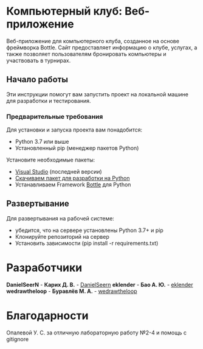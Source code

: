 # Компьютерный клуб: Веб-приложение

Веб-приложение для компьютерного клуба, созданное на основе фреймворка Bottle. Сайт предоставляет информацию о клубе, услугах, а также позволяет пользователям бронировать компьютеры и участвовать в турнирах.

## Начало работы

Эти инструкции помогут вам запустить проект на локальной машине для разработки и тестирования.

### Предварительные требования

Для установки и запуска проекта вам понадобится:

- Python 3.7 или выше
- Установленный pip (менеджер пакетов Python)

Установите необходимые пакеты:

- [Visual Studio](https://visualstudio.microsoft.com/) (последней версии)
- [Скачиваем пакет для разработки на Python](https://www.python.org/downloads/)
- Устанавливаем Framework [Bottle](https://github.com/bottlepy/bottle) для Python

## Развертывание 
Для развертывания на рабочей системе:
- убедится, что на сервере установлены Python 3.7+ и pip
- Клонируйте репозиторий на сервер
- Установить зависимости (pip install -r requirements.txt)

# Разработчики
**DanielSeerN** - **Карих Д. В.** - [DanielSeern](https://github.com/DanielSeerN)
**eklender** - **Бао А. Ю.** - [eklender](https://github.com/eklender)
**wedrawtheloop** - **Буравлёв М. А.** - [wedrawtheloop](https://github.com/wedrawtheloop)

# Благодарности
Опалевой У. С. за отличную лабораторную работу №2-4 и помощь с gitignore
